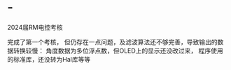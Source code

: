 # -
2024届RM电控考核

完成了第一个考核，
但仍存在一点问题，及滤波算法还不够完善，导致输出的数据转换较慢：
角度数据为多位浮点数，但OLED上的显示还没改过来，
程序使用的标准库，还没转为Hal库等等
